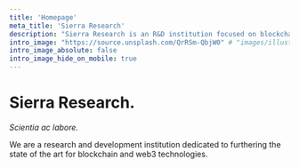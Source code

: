 ```yaml
---
title: 'Homepage'
meta_title: 'Sierra Research'
description: "Sierra Research is an R&D institution focused on blockchain and web3."
intro_image: "https://source.unsplash.com/QrRSm-QbjW0" # "images/illustrations/pointing.svg"
intro_image_absolute: false
intro_image_hide_on_mobile: true
---
```


# Sierra Research.

_Scientia ac labore._

We are a research and development institution dedicated to furthering the state of the art for blockchain and web3 technologies.
